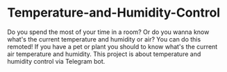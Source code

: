 # Temperature-and-Humidity-Control
Do you spend the most of your time in a room? Or do you wanna know what's the current temperature and humidity or air? You can do this remoted!  If you have a pet or plant you should to know what's the current air temperature and humidity. This project is about temperature and humidity control via Telegram bot.
